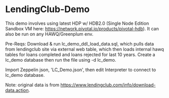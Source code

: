 # LendingClub-Demo
This demo involves using latest HDP w/ HDB2.0 (Single Node Edition Sandbox VM here: https://network.pivotal.io/products/pivotal-hdb).
It can also be run on any HAWQ/Greenplum env. 

Pre-Reqs:
Download & run lc_demo_ddl_load_data.sql, which pulls data from lendingclub site via external web table, which then loads internal hawq tables for loans completed and loans rejected for last 10 years. Create a lc_demo database then run the file using -d lc_demo. 
  
Import Zeppelin json, 'LC_Demo.json', then edit Interpreter to connect to lc_demo database. 


Note: original data is from https://www.lendingclub.com/info/download-data.action. 


